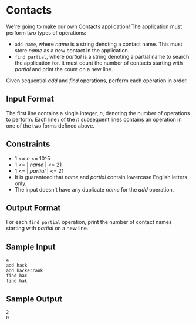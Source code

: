 # Contacts

We're going to make our own Contacts application! The application must perform two types of operations:

- `add name`, where *name* is a string denoting a contact name. This must store *name* as a new contact in the application.
- `find partial`, where *partial* is a string denoting a partial name to search the application for. It must count the number of contacts starting with *partial* and print the count on a new line.

Given sequential *add* and *find* operations, perform each operation in order.

## Input Format

The first line contains a single integer, *n*, denoting the number of operations to perform.
Each line *i* of the *n* subsequent lines contains an operation in one of the two forms defined above.

## Constraints

- 1 <= *n* <= 10^5
- 1 <= | *name* | <= 21
- 1 <= | *partial* | <= 21
- It is guaranteed that *name* and *partial* contain lowercase English letters only.
- The input doesn't have any duplicate *name* for the *add* operation.

## Output Format

For each `find partial` operation, print the number of contact names starting with *partial* on a new line.

## Sample Input

```
4
add hack
add hackerrank
find hac
find hak
```

## Sample Output

```
2
0
```
